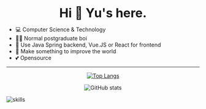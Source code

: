 <center>

**<font size=6>Hi 👋 Yu's here.</font>**

</center>

- 💻 Computer Science & Technology
- 👨‍💻 Normal postgraduate boi
- 📝 Use Java Spring backend, Vue.JS or React for frontend
- 🌟 Make something to improve the world
- 💕 Opensource

---

<center>


[![Top Langs](https://github-readme-stats.vercel.app/api/top-langs/?username=NUISTGY&layout=compact&theme=radical&card_width=300)](https://github.com/anuraghazra/github-readme-stats)

![GitHub stats](https://github-readme-stats.vercel.app/api?username=NUISTGY&show_icons=true&theme=radical&line_height=20&include_all_commits=true&count_private=true)

 </center>
  
![skills](https://skillicons.dev/icons?i=bash,css,docker,java,electron,express,git,github,html,js,linux,md,mongodb,nextjs,nodejs,postgres,spring,prisma,py,raspberrypi,react,redis,regex,sass,stackoverflow,ts,visualstudio,vscode,vue,workers)
